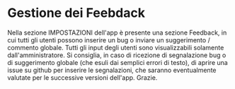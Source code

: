 # Gestione dei Feebdack

Nella sezione IMPOSTAZIONI dell'app è presente una sezione Feedback, in cui tutti gli utenti possono inserire un bug o inviare un suggerimento / commento globale. Tutti gli input degli utenti sono visualizzabili solamente dall'amministratore. Si consiglia, in caso di ricezione di segnalazione bug o di suggerimento globale (che esuli dai semplici errori di testo), di aprire una issue su github per inserire le segnalazioni, che saranno eventualmente valutate per le successive versioni dell'app. Grazie.